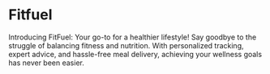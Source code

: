 # Fitfuel

Introducing FitFuel: Your go-to for a healthier lifestyle! Say goodbye to the struggle of balancing fitness and nutrition. With personalized tracking, expert advice, and hassle-free meal delivery, achieving your wellness goals has never been easier.
